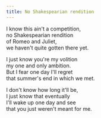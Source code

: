 ```yaml
---
title: No Shakespearian rendition
---
```


I know this ain't a competition,  
no Shakespearian rendition  
of Romeo and Juliet,  
we haven't quite gotten there yet.  

I just know you're my volition  
my one and only ambition.  
But I fear one day I'll regret  
that summer's end in which we met.  

I don't know how long it'll be,  
I just know that eventually  
I'll wake up one day and see  
that you just weren't meant for me.  

